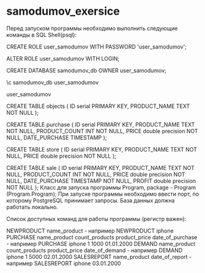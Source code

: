# samodumov_exersice

Перед запуском программы необходимо выполнить следующие команды в SQL Shell(psql):

CREATE ROLE user_samodumov WITH PASSWORD 'user_samodumov';

ALTER ROLE user_samodumov WITH LOGIN;

CREATE DATABASE samodumov_db OWNER user_samodumov;

\c samodumov_db user_samodumov

user_samodumov

CREATE TABLE objects (
	ID 				serial 	PRIMARY KEY,
	PRODUCT_NAME 	TEXT 				NOT NULL 
);

CREATE TABLE purchase (
	ID 				serial 	PRIMARY KEY,
	PRODUCT_NAME 	TEXT 				NOT NULL,
	PRODUCT_COUNT 	INT 				NOT NULL,
	PRICE 			double precision 	NOT NULL,
	DATE_PURCHASE 	TIMESTAMP 
);

CREATE TABLE store (
	ID 				serial 	PRIMARY KEY,
	PRODUCT_NAME 	TEXT 				NOT NULL,
	PRICE 			double precision 	NOT NULL
);

CREATE TABLE sale (
	ID 				serial 	PRIMARY KEY,
	PRODUCT_NAME 	TEXT 				NOT NULL,
	PRODUCT_COUNT 	INT 				NOT NULL,
	PRICE 			double precision 	NOT NULL,
	DATE_PURCHASE 	TIMESTAMP NOT NULL,
	PROFIT double precision NOT NULL
);
Класс для запуска программы Program, package - Program (Program.Program);
При запуске программы необходимо ввести порт, по которому PostgreSQL принимает запросы. База данных должна работать локально. 

Список доступных команд для работы программы (регистр важен):

NEWPRODUCT name_product - например NEWPRODUCT iphone
PURCHASE name_product count_products product_price date_of_purchase - например PURCHASE iphone 1 1000 01.01.2000
DEMAND name_product count_products product_price date_of_demand - например DEMAND iphone 1 5000 02.01.2000
SALESREPORT name_product date_of_report - например SALESREPORT iphone 03.01.2000
